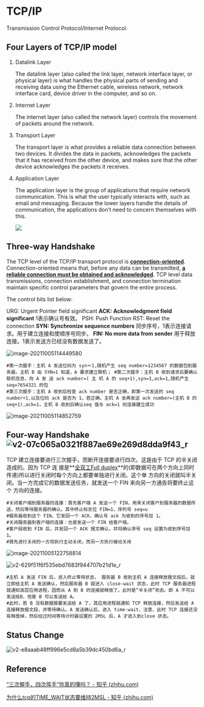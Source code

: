 # TCP/IP

Transmission Control Protocol/Internet Protocol.

## Four Layers of TCP/IP model

1. Datalink Layer

   The datalink layer (also called the link layer, network interface layer, or physical layer) is what handles the physical parts of sending and receiving data using the Ethernet cable, wireless network, network interface card, device driver in the computer, and so on.

   

2. Internet Layer

   The internet layer (also called the network layer) controls the movement of packets around the network.

   

3. Transport Layer

   The transport layer is what provides a reliable data connection between two devices. It divides the data in packets, acknowledges the packets that it has received from the other device, and makes sure that the other device acknowledges the packets it receives.

   

4. Application Layer

   The application layer is the group of applications that require network communication. This is what the user typically interacts with, such as email and messaging. Because the lower layers handle the details of communication, the applications don’t need to concern themselves with this.

   ![](TCPIP_images/image-20211005113044353-16334046502241-16334055553512.png)





## Three-way Handshake

The TCP level of the TCP/IP transport protocol is <u>**connection-oriented**</u>. Connection-oriented means that, before any data can be transmitted, **<u>a reliable connection must be obtained and acknowledged</u>**. TCP level data transmissions, connection establishment, and connection termination maintain specific control parameters that govern the entire process.

The control bits list below:

URG: Urgent Pointer field significant
**ACK: Acknowledgment field significant** 1表示确认号有效。
PSH: Push Function
RST: Reset the connection
**SYN: Synchronize sequence numbers**  同步序号，1表示连接请求。用于建立连接和使顺序号同步。
**FIN: No more data from sender** 用于释放连接。1表示发送方已经没有数据发送了。

 ![image-20211005114449580](TCPIP_images/image-20211005114449580.png)

```shell
#第一次握手：主机 A 发送位码为 syn＝1,随机产生 seq number=1234567 的数据包到服务器，主机 B 由 SYN=1 知道，A 要求建立联机； #第二次握手：主机 B 收到请求后要确认联机信息，向 A 发 送 ack number=( 主 机 A 的 seq+1),syn=1,ack=1,随机产生 seq=7654321 的包 
#第三次握手：主机 A 收到后检查 ack number 是否正确，即第一次发送的 seq number+1,以及位码 ack 是否为 1，若正确，主机 A 会再发送 ack number=(主机 B 的 seq+1),ack=1，主机 B 收到后确认seq 值与 ack=1 则连接建立成功
```

![image-20211005114852759](TCPIP_images/image-20211005114852759.png)



## Four-way Handshake![v2-07c065a0321f887ae69e269d8dda9f43_r](TCPIP_images/v2-07c065a0321f887ae69e269d8dda9f43_r.jpg)

TCP 建立连接要进行三次握手，而断开连接要进行四次。这是由于 TCP 的半关闭造成的。因为 TCP 连 接是**<u>全双工Full duplex</u>**的(即数据可在两个方向上同时传递)所以进行关闭时每个方向上都要单独进行关闭。这个单 方向的关闭就叫半关闭。当一方完成它的数据发送任务，就发送一个 FIN 来向另一方通告将要终止这个 方向的连接。

```shell
#关闭客户端到服务器的连接：首先客户端 A 发送一个 FIN，用来关闭客户到服务器的数据传送，然后等待服务器的确认。其中终止标志位 FIN=1，序列号 seq=u
#服务器收到这个 FIN，它发回一个 ACK，确认号 ack 为收到的序号加 1。
#关闭服务器到客户端的连接：也是发送一个 FIN 给客户端。
#客户段收到 FIN 后，并发回一个 ACK 报文确认，并将确认序号 seq 设置为收到序号加 1。
#首先进行关闭的一方将执行主动关闭，而另一方执行被动关闭
```

![image-20211005122758814](TCPIP_images/image-20211005122758814.png)

![v2-629f51f6f535ebd7683f944707b21d1e_r](TCPIP_images/v2-629f51f6f535ebd7683f944707b21d1e_r.jpg)

```shell
#主机 A 发送 FIN 后，进入终止等待状态， 服务器 B 收到主机 A 连接释放报文段后，就立即给主机 A 发送确认，然后服务器 B 就进入 close-wait 状态，此时 TCP 服务器进程就通知高层应用进程，因而从 A 到 B 的连接就释放了。此时是“半关闭”状态。即 A 不可以发送给B，但是 B 可以发送给 A。
#此时，若 B 没有数据报要发送给 A 了，其应用进程就通知 TCP 释放连接，然后发送给 A 连接释放报文段，并等待确认。A 发送确认后，进入 time-wait，注意，此时 TCP 连接还没有释放掉，然后经过时间等待计时器设置的 2MSL 后，A 才进入到close 状态。
```

## Status Change

![v2-e8aaab48ff996e5cd8a5b39dc450bd6a_r](TCPIP_images/v2-e8aaab48ff996e5cd8a5b39dc450bd6a_r.jpg)



## Reference

[“三次握手，四次挥手”你真的懂吗？ - 知乎 (zhihu.com)](https://zhuanlan.zhihu.com/p/53374516)

[为什么tcp的TIME_WAIT状态要维持2MSL - 知乎 (zhihu.com)](https://zhuanlan.zhihu.com/p/68040621)

